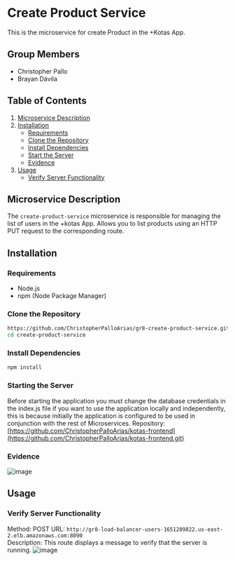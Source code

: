 # Create Product Service

This is the microservice for create Product in the +Kotas App.

## Group Members

- Christopher Pallo
- Brayan Dávila

## Table of Contents

1. [Microservice Description](#microservice-description)
2. [Installation](#installation)
   - [Requirements](#requirements)
   - [Clone the Repository](#clone-the-repository)
   - [Install Dependencies](#install-dependencies)
   - [Start the Server](#start-the-server)
   - [Evidence](#evidence)
3. [Usage](#usage)
   - [Verify Server Functionality](#verify-server-functionality)

## Microservice Description

The `create-product-service` microservice is responsible for managing the list of users in the +kotas App. Allows you to list products using an HTTP PUT request to the corresponding route.

## Installation

### Requirements

- Node.js
- npm (Node Package Manager)

### Clone the Repository

```sh
https://github.com/ChristopherPalloArias/gr8-create-product-service.git
cd create-product-service
```

### Install Dependencies
```sh
npm install
```

### Starting the Server
Before starting the application you must change the database credentials in the index.js file if you want to use the application locally and independently, this is because initially the application is configured to be used in conjunction with the rest of Microservices.
Repository: [https://github.com/ChristopherPalloArias/kotas-frontend](https://github.com/ChristopherPalloArias/kotas-frontend.git)

### Evidence
![image](https://github.com/user-attachments/assets/e7154a99-d9ba-47b2-a667-7563e6cd4587)

## Usage
### Verify Server Functionality

Method: POST 
URL: `http://gr8-load-balancer-users-1651289822.us-east-2.elb.amazonaws.com:8090`  
Description: This route displays a message to verify that the server is running.
![image](https://github.com/user-attachments/assets/7c18170b-294c-4d56-aafe-a8eb514f821b)
